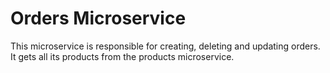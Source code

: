 # Orders Microservice

This microservice is responsible for creating, deleting and updating orders. It gets all its products from the products microservice.